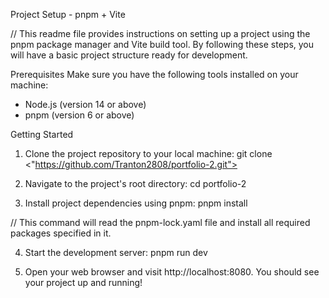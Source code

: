 Project Setup - pnpm + Vite

// This readme file provides instructions on setting up a project using the pnpm package manager and Vite build tool. By following these steps, you will have a basic project structure ready for development.

Prerequisites
Make sure you have the following tools installed on your machine:

- Node.js (version 14 or above)
- pnpm (version 6 or above)

Getting Started

1. Clone the project repository to your local machine:
   git clone <"https://github.com/Tranton2808/portfolio-2.git">

2. Navigate to the project's root directory:
   cd portfolio-2

3. Install project dependencies using pnpm:
   pnpm install

// This command will read the pnpm-lock.yaml file and install all required packages specified in it.

4. Start the development server:
   pnpm run dev

<!-- This will start the development server using Vite. The default configuration will serve the project on http://localhost:8080. -->

5. Open your web browser and visit http://localhost:8080. You should see your project up and running!
